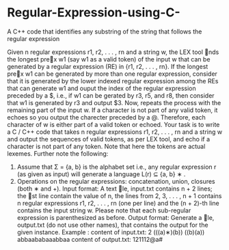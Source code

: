# Regular-Expression-using-C-
A C++ code that identifies any substring of the string that follows the regular expression 

Given n regular expressions r1, r2, . . . , rn and a string w, the LEX tool nds the longest prex
w1 (say w1 as a valid token) of the input w that can be generated by a regular expression
(RE) in {r1, r2, . . . , rn}. If the longest prex w1 can be generated by more than one regular
expression, consider that it is generated by the lower indexed regular expression among the REs
that can generate w1 and ouput the index of the regular expression preceded by a $, i.e., if w1
can be gerated by r3, r5, and r8, then consider that w1 is generated by r3 and output $3. Now,
repeats the process with the remaining part of the input w. If a character is not part of any
valid token, it echoes so you output the charecter preceded by a @. Therefore, each character
of w is either part of a valid token or echoed.
Your task is to write a C / C++ code that takes n regular expressions r1, r2, . . . , rn and a string
w and output the sequences of valid tokens, as per LEX tool, and echo if a character is not part
of any token.
Note that here the tokens are actual lexemes.
Further note the following:
1. Assume that Σ = {a, b} is the alphabet set i.e., any regular expression r (as given as
input) will generate a language L(r) ⊆ {a, b}
∗
.
2. Operations on the regular expressions: concatenation, union, closures (both ∗ and +).
Input format: A text le, input.txt contains n + 2 lines; the st line contain the value of n,
the lines from 2, 3, . . . , n + 1 contains n regular expressions r1, r2, . . . , rn (one per line) and the
(n + 2)-th line contains the input string w.
Please note that each sub-regular expression is parenthesized as before.
Output format:
Generate a le, output.txt (do not use other names), that contains the output for the given
instance.
Example :
content of input.txt:
2
(((a)∗)(b))
((b)(a))
abbaababaaabbaa
content of output.txt: $1$2$1$1$1$2@a#
